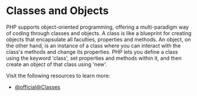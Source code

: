# Classes and Objects

PHP supports object-oriented programming, offering a multi-paradigm way of coding through classes and objects. A class is like a blueprint for creating objects that encapsulate all faculties, properties and methods. An object, on the other hand, is an instance of a class where you can interact with the class's methods and change its properties. PHP lets you define a class using the keyword 'class', set properties and methods within it, and then create an object of that class using 'new'. 

Visit the following resources to learn more:

- [@official@Classes](https://www.php.net/manual/en/language.oop5.php)